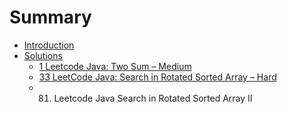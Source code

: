 # Summary

* [Introduction](README.md)
* [Solutions](solutions.md)
   * [1 Leetcode Java: Two Sum – Medium](1_leetcode_java_two_sum__medium.md)
   * [33 LeetCode Java: Search in Rotated Sorted Array – Hard](33_leetcode_java_search_in_rotated_sorted_array__h.md)
   * 81. Leetcode Java Search in Rotated Sorted Array II

